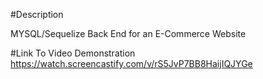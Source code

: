 #Description

MYSQL/Sequelize Back End for an E-Commerce Website

#Link To Video Demonstration
https://watch.screencastify.com/v/rS5JvP7BB8HaijIQJYGe



